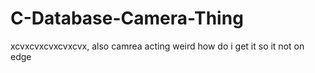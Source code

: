 # C-Database-Camera-Thing
xcvxcvxcvxcvxcvx, also camrea acting weird how do i get it so it not on edge
